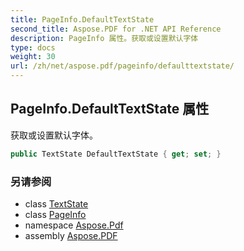 ```yaml
---
title: PageInfo.DefaultTextState
second_title: Aspose.PDF for .NET API Reference
description: PageInfo 属性。获取或设置默认字体
type: docs
weight: 30
url: /zh/net/aspose.pdf/pageinfo/defaulttextstate/
---
```

## PageInfo.DefaultTextState 属性

获取或设置默认字体。

```csharp
public TextState DefaultTextState { get; set; }
```

### 另请参阅

* class [TextState](../../../aspose.pdf.text/textstate/)
* class [PageInfo](../)
* namespace [Aspose.Pdf](../../../aspose.pdf/)
* assembly [Aspose.PDF](../../../)